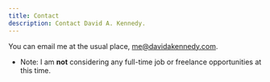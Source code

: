 ```yaml
---
title: Contact
description: Contact David A. Kennedy.
---
```


You can email me at the usual place, <me@davidakennedy.com>.

- Note: I am **not** considering any full-time job or freelance opportunities at this time.
